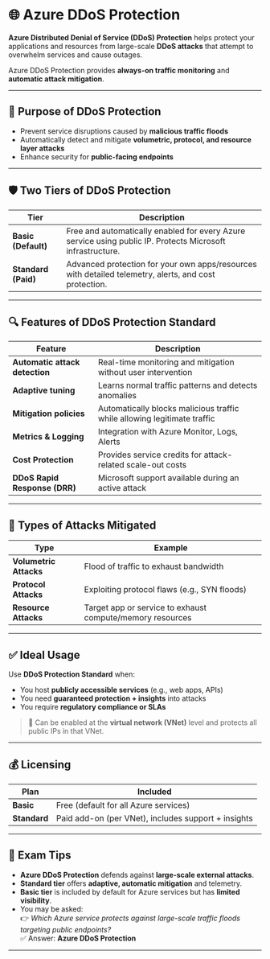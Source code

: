# 🌐 Azure DDoS Protection

**Azure Distributed Denial of Service (DDoS) Protection** helps protect your applications and resources from large-scale **DDoS attacks** that attempt to overwhelm services and cause outages.

Azure DDoS Protection provides **always-on traffic monitoring** and **automatic attack mitigation**.

---

## 🎯 Purpose of DDoS Protection

- Prevent service disruptions caused by **malicious traffic floods**
- Automatically detect and mitigate **volumetric, protocol, and resource layer attacks**
- Enhance security for **public-facing endpoints**

---

## 🛡️ Two Tiers of DDoS Protection

| Tier                  | Description |
|-----------------------|-------------|
| **Basic (Default)**   | Free and automatically enabled for every Azure service using public IP. Protects Microsoft infrastructure. |
| **Standard (Paid)**   | Advanced protection for your own apps/resources with detailed telemetry, alerts, and cost protection. |

---

## 🔍 Features of DDoS Protection Standard

| Feature                         | Description |
|----------------------------------|-------------|
| **Automatic attack detection**   | Real-time monitoring and mitigation without user intervention |
| **Adaptive tuning**              | Learns normal traffic patterns and detects anomalies |
| **Mitigation policies**          | Automatically blocks malicious traffic while allowing legitimate traffic |
| **Metrics & Logging**            | Integration with Azure Monitor, Logs, Alerts |
| **Cost Protection**              | Provides service credits for attack-related scale-out costs |
| **DDoS Rapid Response (DRR)**    | Microsoft support available during an active attack |

---

## 🧠 Types of Attacks Mitigated

| Type                  | Example |
|-----------------------|---------|
| **Volumetric Attacks**| Flood of traffic to exhaust bandwidth |
| **Protocol Attacks**  | Exploiting protocol flaws (e.g., SYN floods) |
| **Resource Attacks**  | Target app or service to exhaust compute/memory resources |

---

## ✅ Ideal Usage

Use **DDoS Protection Standard** when:

- You host **publicly accessible services** (e.g., web apps, APIs)
- You need **guaranteed protection + insights** into attacks
- You require **regulatory compliance or SLAs**

> 🔄 Can be enabled at the **virtual network (VNet)** level and protects all public IPs in that VNet.

---

## 💰 Licensing

| Plan         | Included |
|--------------|----------|
| **Basic**    | Free (default for all Azure services) |
| **Standard** | Paid add-on (per VNet), includes support + insights |

---

## 📝 Exam Tips

- **Azure DDoS Protection** defends against **large-scale external attacks**.
- **Standard tier** offers **adaptive, automatic mitigation** and telemetry.
- **Basic tier** is included by default for Azure services but has **limited visibility**.
- You may be asked:  
  👉 *Which Azure service protects against large-scale traffic floods targeting public endpoints?*  
  ✅ Answer: **Azure DDoS Protection**

---